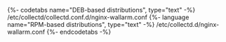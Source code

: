 {%- codetabs name="DEB-based distributions", type="text" -%}
/etc/collectd/collectd.conf.d/nginx-wallarm.conf
{%- language name="RPM-based distributions", type="text" -%}
/etc/collectd.d/nginx-wallarm.conf
{%- endcodetabs -%}